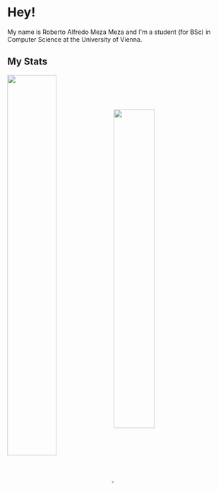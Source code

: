 # Hey!

My name is Roberto Alfredo Meza Meza and I'm a student (for BSc) in Computer Science at the
University of Vienna.



## My Stats

<a href="https://github.com/anuraghazra/github-readme-stats">
  <img align="center" src="https://github-readme-stats.vercel.app/api/top-langs/?username=rmezameza&layout=compact&theme=vue-dark" style="width:47%;" />
</a>
<a href="https://github.com/anuraghazra/github-readme-stats">
  <img align="center" src="https://github-readme-stats.vercel.app/api?username=rmezameza&show_icons=true&theme=vue-dark" style="width:43%;" />
</a>



<!---
rmezameza/rmezameza is a ✨ special ✨ repository because its `README.md` (this file) appears on your GitHub profile.
You can click the Preview link to take a look at your changes.
--->
